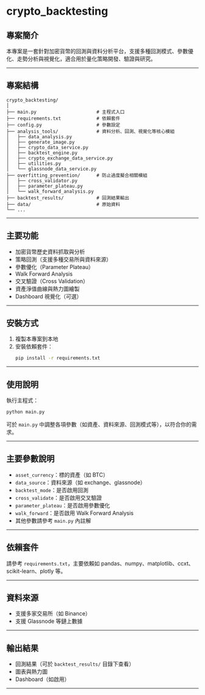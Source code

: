 # crypto_backtesting

## 專案簡介
本專案是一套針對加密貨幣的回測與資料分析平台，支援多種回測模式、參數優化、走勢分析與視覺化，適合用於量化策略開發、驗證與研究。

---

## 專案結構

```
crypto_backtesting/
│
├── main.py                      # 主程式入口
├── requirements.txt             # 依賴套件
├── config.py                    # 參數設定
├── analysis_tools/              # 資料分析、回測、視覺化等核心模組
│   ├── data_analysis.py
│   ├── generate_image.py
│   ├── crypto_data_service.py
│   ├── backtest_engine.py
│   ├── crypto_exchange_data_service.py
│   ├── utilities.py
│   └── glassnode_data_service.py
├── overfitting_prevention/      # 防止過度擬合相關模組
│   ├── cross_validator.py
│   ├── parameter_plateau.py
│   └── walk_forward_analysis.py
├── backtest_results/            # 回測結果輸出
├── data/                        # 原始資料
└── ...
```

---

## 主要功能

- 加密貨幣歷史資料抓取與分析
- 策略回測（支援多種交易所與資料來源）
- 參數優化（Parameter Plateau）
- Walk Forward Analysis
- 交叉驗證（Cross Validation）
- 資產淨值曲線與熱力圖繪製
- Dashboard 視覺化（可選）

---

## 安裝方式

1. 複製本專案到本地
2. 安裝依賴套件：
   ```bash
   pip install -r requirements.txt
   ```

---

## 使用說明

執行主程式：
```bash
python main.py
```
可於 `main.py` 中調整各項參數（如資產、資料來源、回測模式等），以符合你的需求。

---

## 主要參數說明

- `asset_currency`：標的資產（如 BTC）
- `data_source`：資料來源（如 exchange、glassnode）
- `backtest_mode`：是否啟用回測
- `cross_validate`：是否啟用交叉驗證
- `parameter_plateau`：是否啟用參數優化
- `walk_forward`：是否啟用 Walk Forward Analysis
- 其他參數請參考 `main.py` 內註解

---

## 依賴套件

請參考 `requirements.txt`，主要依賴如 pandas、numpy、matplotlib、ccxt、scikit-learn、plotly 等。

---

## 資料來源

- 支援多家交易所（如 Binance）
- 支援 Glassnode 等鏈上數據

---

## 輸出結果

- 回測結果（可於 `backtest_results/` 目錄下查看）
- 圖表與熱力圖
- Dashboard（如啟用）

---